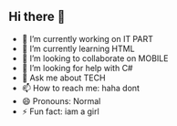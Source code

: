 ## Hi there 👋

<!--
**tanhaccount/tanhaccount** is a ✨ _special_ ✨ repository because its `README.md` (this file) appears on your GitHub profile.

Here are some ideas to get you started:
-->
- 🔭 I’m currently working on IT PART
- 🌱 I’m currently learning HTML
- 👯 I’m looking to collaborate on MOBILE
- 🤔 I’m looking for help with C#
- 💬 Ask me about TECH
- 📫 How to reach me: haha dont
- 😄 Pronouns: Normal
- ⚡ Fun fact: iam a girl

